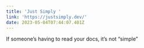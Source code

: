 ```yaml
---
title: 'Just Simply '
link: 'https://justsimply.dev/'
date: 2023-05-04T07:44:07.401Z
---
```


﻿If someone’s having to read your docs, it’s not “simple”
